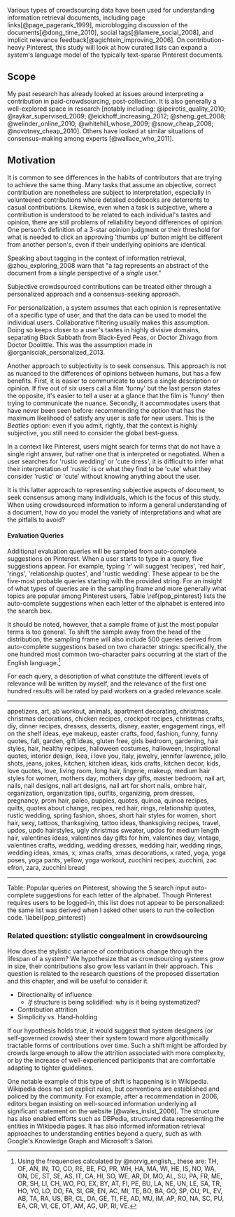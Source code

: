 Various types of crowdsourcing data have been used for understanding information retrieval documents, including page links[@page_pagerank_1999], microblogging discussion of the documents[@dong_time_2010], social tags[@lamere_social_2008], <!-- TODO2: having trouble finding reasearch for this, but there has to be something out there about using "opinion ratings" in IR--> and implicit relevance feedback[@agichtein_improving_2006].
On contribution-heavy Pinterest, this study will look at how curated lists can expand a system's language model of the typically text-sparse Pinterest documents.

## Scope

My past research has already looked at issues around interpreting a contribution in paid-crowdsourcing, post-collection.
It is also generally a well-explored space in research [notably including: @ipeirotis_quality_2010; @raykar_supervised_2009; @eickhoff_increasing_2012; @sheng_get_2008; @welinder_online_2010; @whitehill_whose_2009; @snow_cheap_2008; @novotney_cheap_2010].
Others have looked at similar situations of consensus-making among experts [@wallace_who_2011].

## Motivation 

It is common to see differences in the habits of contributors that are trying to achieve the same thing.
Many tasks that assume an objective, correct contribution are nonetheless are subject to interpretation, especially in volunteered contributions where detailed codebooks are deterrents to casual contributions.
Likewise, even when a task is subjective, where a contribution is understood to be related to each individual's tastes and opinion, there are still problems of reliability beyond differences of opinion.
One person's definition of a 3-star opinion judgment or their threshold for what is needed to click an approving 'thumbs up' button might be different from another person's, even if their underlying opinions are identical.

Speaking about tagging in the context of information retrieval, @zhou_exploring_2008 warn that "a tag represents an abstract of the document from a _single_ perspective of a _single_ user."

<!--## Subjective vs. Objective Assumptions-->

Subjective crowdsourced contributions can be treated either through a personalized approach and a consensus-seeking approach.

For personalization, a system assumes that each opinion is representative of a specific type of user, and that the data can be used to model the individual users.
Collaborative filtering usually makes this assumption.
Doing so keeps closer to a user's tastes in highly divisive domains, separating Black Sabbath from Black-Eyed Peas, or Doctor Zhivago from Doctor Doolittle.
This was the assumption made in @organisciak_personalized_2013.

Another approach to subjectivity is to seek consensus.
This approach is not as nuanced to the differences of opinions between humans, but has a few benefits.
First, it is easier to communicate to users a single description or opinion.
If five out of six users call a film 'funny' but the last person states the opposite, it's easier to tell a user at a glance that the film is 'funny' then trying to communicate the nuance.
Secondly, it accommodates users that have never been seen before: recommending the option that has the maximum likelihood of satisfy any user is safe for new users.
This is the _Beatles_ option: even if you admit, rightly, that the context is highly subjective, you still need to consider the global best-guess.

In a context like Pinterest, users might search for terms that do not have a single right answer, but rather one that is interpreted or negotiated.
When a user searches for 'rustic wedding' or 'cute dress', it is difficult to infer what their interpretation of 'rustic' is or what they find to be 'cute' what they consider 'rustic' or 'cute' without knowing anything about the user.

It is this latter approach to representing subjective aspects of document, to seek consensus among many individuals, which is the focus of this study.
When using crowdsourced information to inform a general understanding of a document, how do you model the variety of interpretations and what are the pitfalls to avoid?

<!--Much work has been completed in posterior corrections for paid crowdsourcing contributions.-->
<!--## Measuring Reliability of Human Raters-->

#### Evaluation Queries

Additional evaluation queries will be sampled from auto-complete suggestions on Pinterest.
When a user starts to type in a query, five suggestions appear.
For example, typing 'r' will suggest 'recipes', 'red hair', 'rings', 'relationship quotes', and 'rustic wedding'.
These appear to be the five-most probable queries starting with the provided string.
For an insight of what types of queries are in the sampling frame and more generally what topics are popular among Pinterest users, Table \ref{pop_pinterest} lists the auto-complete suggestions when each letter of the alphabet is entered into the search box.

It should be noted, however, that a sample frame of just the most popular terms is too general.
To shift the sample away from the head of the distribution, the sampling frame will also include 500 queries derived from auto-complete suggestions based on two character strings: specifically, the one hundred most common two-character pairs occurring at the start of the English language.[^twoletter]

[^twoletter]: Using the frequencies calculated by @norvig_english_, these are: TH, OF, AN, IN, TO, CO, RE, BE, FO, PR, WH, HA, MA, WI, HE, IS, NO, WA, ON, DE, ST, SE, AS, IT, CA, HI, SO, WE, AR, DI, MO, AL, SU, PA, FR, ME, OR, SH, LI, CH, WO, PO, EX, BY, AT, FI, PE, BU, LA, NE, UN, LE, SA, TR, HO, YO, LO, DO, FA, SI, GR, EN, AC, MI, TE, BO, BA, GO, SP, OU, PL, EV, AB, TA, RA, US, BR, CL, DA, GE, TI, FE, AD, MU, IM, AP, RO, NA, SC, PU, EA, CR, VI, CE, OT, AM, AG, UP, RI, VE.

For each query, a description of what constitute the different levels of relevance will be written by myself, and the relevance of the first one hundred results will be rated by paid workers on a graded relevance scale.

-------------------------------------------------------------------------------
appetizers, art,
ab workout, animals, apartment decorating, christmas, christmas decorations,
chicken recipes, crockpot recipes, christmas crafts, diy, dinner recipes,
dresses, desserts, disney, easter, engagement rings, elf on the shelf ideas,
eye makeup, easter crafts, food, fashion, funny, funny quotes, fall, garden,
gift ideas, gluten free, girls bedroom, gardening, hair styles, hair, healthy
recipes, halloween costumes, halloween, inspirational quotes, interior design,
ikea, i love you, italy, jewelry, jennifer lawrence, jello shots, jeans, jokes,
kitchen, kitchen ideas, kids crafts, kitchen decor, kids, love quotes, love,
living room, long hair, lingerie, makeup, medium hair styles for women, mothers
day, mothers day gifts, master bedroom, nail art, nails, nail designs, nail art
designs, nail art for short nails, ombre hair, organization, organization tips,
outfits, organizing, prom dresses, pregnancy, prom hair, paleo, puppies, quotes,
quinoa, quinoa recipes, quilts, quotes about change, recipes, red hair, rings,
relationship quotes, rustic wedding, spring fashion, shoes, short hair styles
for women, short hair, sexy, tattoos, thanksgiving, tattoo ideas, thanksgiving
recipes, travel, updos, updo hairstyles, ugly christmas sweater, updos for
medium length hair, valentines ideas, valentines day gifts for him, valentines
day, vintage, valentines crafts, wedding, wedding dresses, wedding hair,
wedding rings, wedding ideas, xmas, x, xmas crafts, xmas decorations, x rated,
yoga, yoga poses, yoga pants, yellow, yoga workout, zucchini recipes, zucchini,
zac efron, zara, zucchini bread

-------------------------------------------------------------------------------
Table: Popular queries on Pinterest, showing the 5 search input auto-complete suggestions for each letter of the alphabet. Though Pinterest requires users to be logged-in, this list does not appear to be personalized: the same list was derived when I asked other users to run the collection code. \label{pop_pinterest}



### Related question: stylistic congealment in crowdsourcing 

How does the stylistic variance of contributions change through the lifespan of a system?
We hypothesize that as crowdsourcing systems grow in size, their contributions also grow less variant in their approach.
This question is related to the research questions of the proposed dissertation and this chapter, and will be useful to consider it.

- Directionality of influence
  - _If_ structure is being solidified: why is it being systematized?
- Contribution attrition 
- Simplicity vs. Hand-holding

If our hypothesis holds true, it would suggest that system designers (or self-governed crowds) steer their system toward more algorithmically tractable forms of contributions over time.
Such a shift might be afforded by crowds large enough to allow the attrition associated with more complexity, or by the increase of well-experienced participants that are comfortable adapting to tighter guidelines.

One notable example of this type of shift is happening is in Wikipedia.
Wikipedia does not set explicit rules, but conventions are established and policed by the community.
For example, after a recommendation in 2006, editors began insisting on well-sourced information underlying all significant statement on the website [@wales_insist_2006].
The structure has also enabled efforts such as DBPedia, structured data representing the entities in Wikipedia pages.
It has also informed information retrieval approaches to understanding entities beyond a query, such as with Google's Knowledge Graph and Microsoft's Satori.

